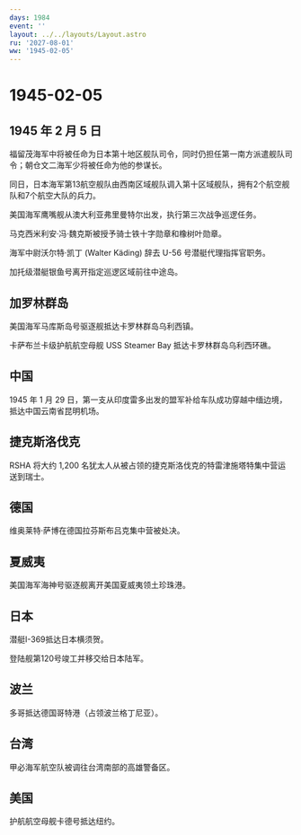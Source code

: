 ```yaml
---
days: 1984
event: ''
layout: ../../layouts/Layout.astro
ru: '2027-08-01'
ww: '1945-02-05'
---
```


# 1945-02-05

## 1945 年 2 月 5 日

福留茂海军中将被任命为日本第十地区舰队司令，同时仍担任第一南方派遣舰队司令；朝仓文二海军少将被任命为他的参谋长。

同日，日本海军第13航空舰队由西南区域舰队调入第十区域舰队，拥有2个航空舰队和7个航空大队的兵力。

美国海军鹰嘴舰从澳大利亚弗里曼特尔出发，执行第三次战争巡逻任务。

马克西米利安·冯·魏克斯被授予骑士铁十字勋章和橡树叶勋章。

海军中尉沃尔特·凯丁 (Walter Käding) 辞去 U-56 号潜艇代理指挥官职务。

加托级潜艇银鱼号离开指定巡逻区域前往中途岛。

## 加罗林群岛

美国海军马库斯岛号驱逐舰抵达卡罗林群岛乌利西镇。

卡萨布兰卡级护航航空母舰 USS Steamer Bay 抵达卡罗林群岛乌利西环礁。

## 中国

1945 年 1 月 29
日，第一支从印度雷多出发的盟军补给车队成功穿越中缅边境，抵达中国云南省昆明机场。

## 捷克斯洛伐克

RSHA 将大约 1,200
名犹太人从被占领的捷克斯洛伐克的特雷津施塔特集中营运送到瑞士。

## 德国

维奥莱特·萨博在德国拉芬斯布吕克集中营被处决。

## 夏威夷

美国海军海神号驱逐舰离开美国夏威夷领土珍珠港。

## 日本

潜艇I-369抵达日本横须贺。

登陆舰第120号竣工并移交给日本陆军。

## 波兰

多哥抵达德国哥特港（占领波兰格丁尼亚）。

## 台湾

甲必海军航空队被调往台湾南部的高雄警备区。

## 美国

护航航空母舰卡德号抵达纽约。